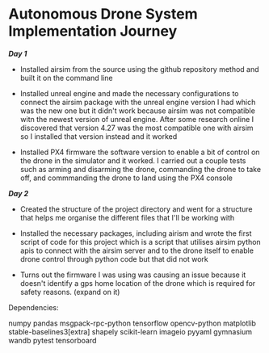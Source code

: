 # Autonomous Drone System Implementation Journey

**_Day 1_**

- Installed airsim from the source using the github repository method and built it on the command line

- Installed unreal engine and made the necessary configurations to connect the airsim package with the unreal engine version I had which was the new one but it didn't work because airsim was not compatible witn the newest version of unreal engine. After some research online I discovered that version 4.27 was the most compatible one with airsim so I installed that version instead and it worked

- Installed PX4 firmware the software version to enable a bit of control on the drone in the simulator and it worked. I carried out a couple tests such as arming and disarming the drone, commanding the drone to take off, and commmanding the drone to land using the PX4 console

**_Day 2_**

- Created the structure of the project directory and went for a structure that helps me organise the different files that I'll be working with

- Installed the necessary packages, including airism and wrote the first script of code for this project which is a script that utilises airsim python apis to connect with the airsim server and to the drone itself to enable drone control through python code but that did not work

- Turns out the firmware I was using was causing an issue because it doesn't identify a gps home location of the drone which is required for safety reasons. (expand on it)

Dependencies:

numpy
pandas
msgpack-rpc-python
tensorflow
opencv-python
matplotlib
stable-baselines3[extra]
shapely
scikit-learn
imageio
pyyaml
gymnasium
wandb
pytest
tensorboard

